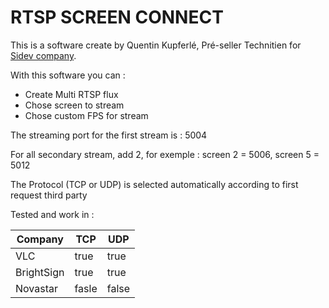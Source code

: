 # RTSP SCREEN CONNECT

This is a software create by Quentin Kupferlé, Pré-seller Technitien for [Sidev company](https://www.sidev.fr/).

With this software you can :
- Create Multi RTSP flux
- Chose screen to stream
- Chose custom FPS for stream

The streaming port for the first stream is : 5004 <p>
For all secondary stream, add 2, for exemple : screen 2 = 5006, screen 5 = 5012

The Protocol (TCP or UDP) is selected automatically according to first request third party 

Tested and work in :

| Company | TCP | UDP |
| -------- | ------- |-------|
| VLC | true | true |
| BrightSign | true | true |
| Novastar | fasle | false |

